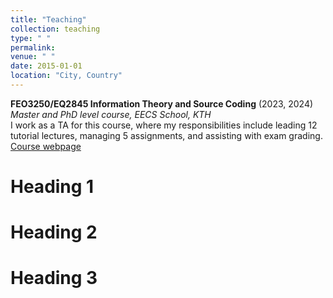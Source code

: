 ```yaml
---
title: "Teaching"
collection: teaching
type: " "
permalink: 
venue: " "
date: 2015-01-01
location: "City, Country"
---
```


**FEO3250/EQ2845 Information Theory and Source Coding** (2023, 2024) <br />
*Master and PhD level course, EECS School, KTH* <br />
I work as a TA for this course, where my responsibilities include leading 12 tutorial lectures, managing 5 assignments, and assisting with exam grading. [Course webpage](https://www.kth.se/student/kurser/kurs/EQ2845?l=en)

Heading 1
======

Heading 2
======

Heading 3
======
